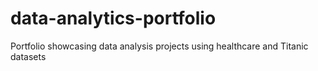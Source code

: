 # data-analytics-portfolio
Portfolio showcasing data analysis projects using healthcare and Titanic datasets
